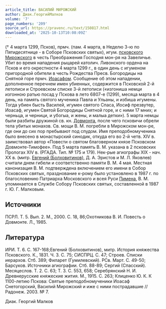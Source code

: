 ```yaml
---
article_title: ВАСИЛИЙ МИРОЖСКИЙ
author: Диак.ГеоргийМалков
volume: '7'
page_numbers: '209'
source_url: https://pravenc.ru/text/150817.html
downloaded_at: '2025-10-13T10:08:09Z'
---
```


(† 4 марта 1299, Псков), прмч. (пам. 4 марта, в Неделю 3-ю по Пятидесятнице - в Соборе Псковских святых), игум. [псковского Мирожского](<https://pravenc.ru/text/псковского Мирожского.html>) в честь Преображения Господня мон-ря на Завеличье. Убит во время нападения рыцарей католич. Ливонского ордена на Псков и его окрестности 4 марта 1299 г., в один день с игуменом пригородной обители в честь Рождества Пресв. Богородицы на Снятной горе прмч. [Иоасафом](https://pravenc.ru/text/Иоасаф.html). Сообщение об этом нападении, дополненное перечнем имен убиенных, содержится в Псковской 2-й летописи и Строевском списке 3-й летописи («изгониша немци изгонною ратью посад у Пскова в лето 6807-е (1299), месяца марта в 4 день, на память святого мученика Павла и Ульаны, и избиша игумены. Тогда убиен бысть Василей, игумен святого Спаса, Иосиф презвутер, Иоасаф, игумен Святой Богородицы Снятной горе, и с ними 17 мних; и черньца, и черници, и убогыа, и жены, и малыа детки»). 5 марта немцы были разбиты дружиной св. кн. [Довмонта](https://pravenc.ru/text/Довмонта.html), после чего псковичи обрели тела убитых монахов. Св. мощи В. М. погребли в Мирожском мон-ре, где они до сих пор пребывают под спудом. Имя преподобномученика было внесено в монастырский синодик, откуда его во 2-й четв. XIV в. заимствовал автор «Повести о святом благоверном князе Псковском Довмонте-Тимофее». Под 5 марта память В. М. указана в 2 псковских Прологах XIV в. (РГАДА. Тип. № 175 и 179). Нек-рые агиографы XIX - нач. XX в. (митр. [Евгений (Болховитинов)](<https://pravenc.ru/text/Евгений (Болховитинов).html>), Д. А. Эристов и М. Л. Яковлев) считали днем гибели и соответственно памяти В. М. 4 мая. Местная канонизация В. М. подтверждена включением его имени в Собор Псковских святых, празднование к-рому было установлено в 1987 г. по благословению Патриарха Московского и всея Руси [Пимена](https://pravenc.ru/text/Пимен.html), В. М. упоминается в Службе Собору Псковских святых, составленной в 1987 г. Ю. Г. Малковым.

## Источники

ПСРЛ. Т. 5. Вып. 2. М., 2000. С. 18, 86;Охотникова В. И. Повесть о Довмонте. Л., 1985.

## Литература

ИРИ. Т. 6. С. 167-168;Евгений (Болховитинов), митр. История княжества Псковского. К., 1831. Ч. 3. С. 75; СИСПРЦ. С. 47; Строев. Списки иерархов. Стб. 389; Филарет (Гумилевский). РСв. Март. С. 49-50; Барсуков. Источники агиографии. Стб. 88-89; Сергий (Спасский). Месяцеслов. Т. 2. С. 63; Т. 3. С. 553, 658; Серебрянский Н. И. Древнерусские княжеские жития. М., 1915. С. 263; Клиценко Ю. К. К 1100-летию Пскова: Святые преподобномученики Иоасаф Снетогорский, Василий Мирожский и иже с ними пострадавшие // Радонеж. 2003. № 7.

Диак. Георгий   Малков
